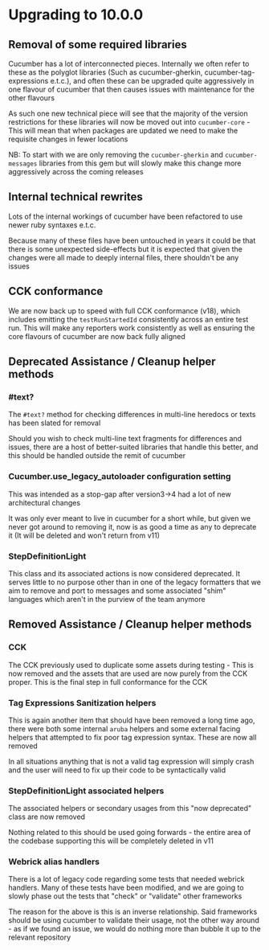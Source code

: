 # Upgrading to 10.0.0

## Removal of some required libraries

Cucumber has a lot of interconnected pieces. Internally we often refer to these as the polyglot libraries
(Such as cucumber-gherkin, cucumber-tag-expressions e.t.c.), and often these can be upgraded quite aggressively
in one flavour of cucumber that then causes issues with maintenance for the other flavours

As such one new technical piece will see that the majority of the version restrictions for these libraries will
now be moved out into `cucumber-core` - This will mean that when packages are updated we need to make the requisite
changes in fewer locations

NB: To start with we are only removing the `cucumber-gherkin` and `cucumber-messages` libraries from this gem
but will slowly make this change more aggressively across the coming releases 

## Internal technical rewrites

Lots of the internal workings of cucumber have been refactored to use newer ruby syntaxes e.t.c.

Because many of these files have been untouched in years it could be that there is some unexpected side-effects
but it is expected that given the changes were all made to deeply internal files, there shouldn't be any
issues

## CCK conformance

We are now back up to speed with full CCK conformance (v18), which includes emitting the `testRunStartedId` consistently
across an entire test run. This will make any reporters work consistently as well as ensuring the core flavours of
cucumber are now back fully aligned

## Deprecated Assistance / Cleanup helper methods

### #text?

The `#text?` method for checking differences in multi-line heredocs or texts has been slated for removal

Should you wish to check multi-line text fragments for differences and issues, there are a host of better-suited
libraries that handle this better, and this should be handled outside the remit of cucumber

### Cucumber.use_legacy_autoloader configuration setting

This was intended as a stop-gap after version3->4 had a lot of new architectural changes

It was only ever meant to live in cucumber for a short while, but given we never got around to removing it, now
is as good a time as any to deprecate it (It will be deleted and won't return from v11)

### StepDefinitionLight

This class and its associated actions is now considered deprecated. It serves little to no purpose other than in
one of the legacy formatters that we aim to remove and port to messages and some associated "shim" languages
which aren't in the purview of the team anymore

## Removed Assistance / Cleanup helper methods

### CCK

The CCK previously used to duplicate some assets during testing - This is now removed and the assets that are used
are now purely from the CCK proper. This is the final step in full conformance for the CCK

### Tag Expressions Sanitization helpers

This is again another item that should have been removed a long time ago, there were both some internal `aruba` helpers
and some external facing helpers that attempted to fix poor tag expression syntax. These are now all removed

In all situations anything that is not a valid tag expression will simply crash and the user will need to fix
up their code to be syntactically valid

### StepDefinitionLight associated helpers

The associated helpers or secondary usages from this "now deprecated" class are now removed

Nothing related to this should be used going forwards - the entire area of the codebase supporting this will
be completely deleted in v11

### Webrick alias handlers

There is a lot of legacy code regarding some tests that needed webrick handlers. Many of these tests have been
modified, and we are going to slowly phase out the tests that "check" or "validate" other frameworks

The reason for the above is this is an inverse relationship. Said frameworks should be using cucumber to validate
their usage, not the other way around - as if we found an issue, we would do nothing more than bubble it up to
the relevant repository
